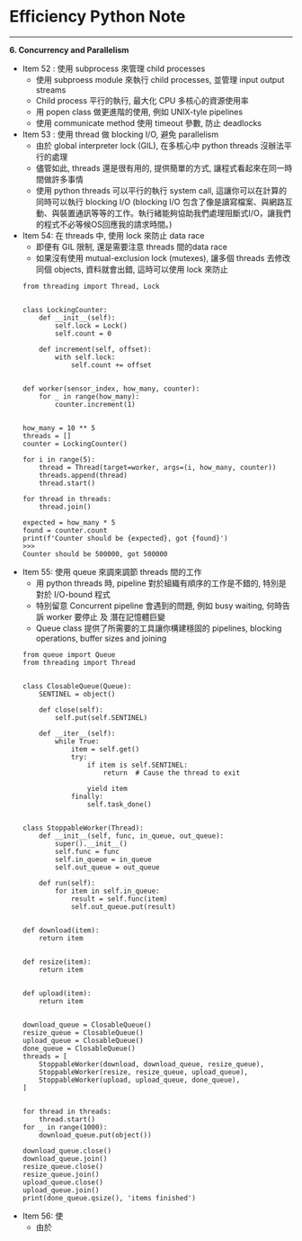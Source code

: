 # Efficiency Python Note
<hr>

**6. Concurrency and Parallelism**
- Item 52 : 使用 subprocess 來管理 child processes
    * 使用 subproess module 來執行 child processes, 並管理 input output streams
    * Child process 平行的執行, 最大化 CPU 多核心的資源使用率
    * 用 popen class 做更進階的使用, 例如 UNIX-tyle pipelines
    * 使用 communicate method 使用 timeout 參數, 防止 deadlocks
- Item 53 : 使用 thread 做 blocking I/O, 避免 parallelism
    * 由於 global interpreter lock (GIL), 在多核心中 python threads 沒辦法平行的處理
    * 儘管如此, threads 還是很有用的, 提供簡單的方式, 讓程式看起來在同一時間做許多事情
    * 使用 python threads 可以平行的執行 system call, 這讓你可以在計算的同時可以執行 blocking I/O (blocking I/O 包含了像是讀寫檔案、與網路互動、與裝置通訊等等的工作。執行緒能夠協助我們處理阻斷式I/O，讓我們的程式不必等候OS回應我的請求時間。)
- Item 54: 在 threads 中, 使用 lock 來防止 data race
    * 即便有 GIL 限制, 還是需要注意 threads 間的data race
    * 如果沒有使用 mutual-exclusion lock (mutexes), 讓多個 threads 去修改同個 objects, 資料就會出錯, 這時可以使用 lock 來防止
    ```
    from threading import Thread, Lock


    class LockingCounter:
        def __init__(self):
            self.lock = Lock()
            self.count = 0

        def increment(self, offset):
            with self.lock:
                self.count += offset


    def worker(sensor_index, how_many, counter):
        for _ in range(how_many):
            counter.increment(1)


    how_many = 10 ** 5
    threads = []
    counter = LockingCounter()

    for i in range(5):
        thread = Thread(target=worker, args=(i, how_many, counter))
        threads.append(thread)
        thread.start()

    for thread in threads:
        thread.join()

    expected = how_many * 5
    found = counter.count
    print(f'Counter should be {expected}, got {found}')
    >>>
    Counter should be 500000, got 500000
    ```
- Item 55: 使用 queue 來調來調節 threads 間的工作
    * 用 python threads 時, pipeline 對於組織有順序的工作是不錯的, 特別是對於 I/O-bound 程式
    * 特別留意 Concurrent pipeline 會遇到的問題, 例如 busy waiting, 何時告訴 worker 要停止 及 潛在記憶體巨變
    * Queue class 提供了所需要的工具讓你構建穩固的 pipelines, blocking operations, buffer sizes and joining 
    ```
    from queue import Queue
    from threading import Thread


    class ClosableQueue(Queue):
        SENTINEL = object()

        def close(self):
            self.put(self.SENTINEL)

        def __iter__(self):
            while True:
                item = self.get()
                try:
                    if item is self.SENTINEL:
                        return  # Cause the thread to exit

                    yield item
                finally:
                    self.task_done()


    class StoppableWorker(Thread):
        def __init__(self, func, in_queue, out_queue):
            super().__init__()
            self.func = func
            self.in_queue = in_queue
            self.out_queue = out_queue

        def run(self):
            for item in self.in_queue:
                result = self.func(item)
                self.out_queue.put(result)


    def download(item):
        return item


    def resize(item):
        return item


    def upload(item):
        return item


    download_queue = ClosableQueue()
    resize_queue = ClosableQueue()
    upload_queue = ClosableQueue()
    done_queue = ClosableQueue()
    threads = [
        StoppableWorker(download, download_queue, resize_queue),
        StoppableWorker(resize, resize_queue, upload_queue),
        StoppableWorker(upload, upload_queue, done_queue),
    ]


    for thread in threads:
        thread.start()
    for _ in range(1000):
        download_queue.put(object())

    download_queue.close()
    download_queue.join()
    resize_queue.close()
    resize_queue.join()
    upload_queue.close()
    upload_queue.join()
    print(done_queue.qsize(), 'items finished')
    ```
- Item 56: 使
    * 由於
    ```
    ```